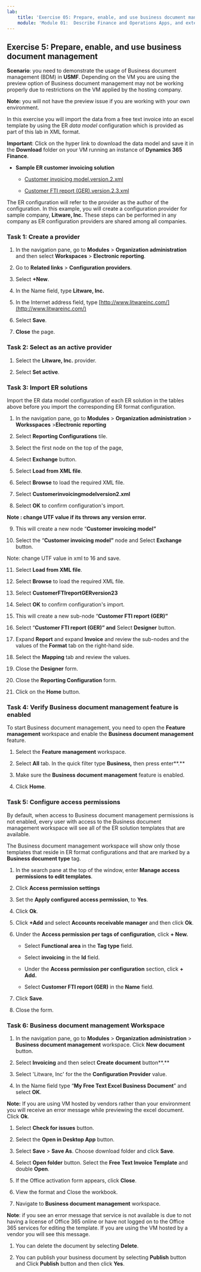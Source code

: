 ```yaml
---
lab:
    title: 'Exercise 05: Prepare, enable, and use business document management'
    module: 'Module 01:  Describe Finance and Operations Apps, and extend apps by using Microsoft Power Platform technologies'
---
```

## Exercise 5: Prepare, enable, and use business document management

**Scenario**: you need to demonstrate the usage of Business document management (BDM) in **USMF**. Depending on the VM you are using the preview option of Business document management may not be working properly due to restrictions on the VM applied by the hosting company.

**Note:** you will not have the preview issue if you are working with your own environment.

In this exercise you will import the data from a free text invoice into an excel template by using the ER *data model* configuration which is provided as part of this lab in XML format.

**Important**: Click on the hyper link to download the data model and save it in the **Download** folder on your VM running an instance of **Dynamics 365 Finance**.

- **Sample ER customer invoicing solution**

	- [Customer invoicing model.version.2.xml](https://github.com/MicrosoftLearning/MB-300-Microsoft-Dynamics-365-Core-Finance-and-Operations/tree/master/Allfiles/Labs)

	- [Customer FTI report (GER).version.2.3.xml](https://github.com/MicrosoftLearning/MB-300-Microsoft-Dynamics-365-Core-Finance-and-Operations/tree/master/Allfiles/Labs)

The ER configuration will refer to the provider as the author of the configuration. In this example, you will create a configuration provider for sample company, **Litware, Inc.** These steps can be performed in any company as ER configuration providers are shared among all companies.

### Task 1: Create a provider

1. In the navigation pane, go to **Modules** > **Organization administration** and then select **Workspaces** > **Electronic reporting**.

2. Go to **Related links** > **Configuration providers**.

3. Select **+New**.

4. In the Name field, type **Litware, Inc.**

5. In the Internet address field, type [http://www.litwareinc.com/](http://www.litwareinc.com/)

6. Select **Save**.

7. **Close** the page.

### Task 2: Select as an active provider

1. Select the **Litware, Inc.** provider.

3. Select **Set active**.

### Task 3: Import ER solutions

Import the ER data model configuration of each ER solution in the tables above before you import the corresponding ER format configuration.

1.  In the navigation pane, go to **Modules** > **Organization administration** > **Worksspaces** >**Electronic reporting** 

2.  Select **Reporting Configurations** tile.

3. Select the first node on the top of the page,

4. Select **Exchange** button.

5. Select **Load from XML file**.

6. Select **Browse** to load the required XML file.

7. Select **Customerinvoicingmodelversion2.xml**

8. Select **OK** to confirm configuration's import.

**Note : change UTF value if its throws any version error.**

9. This will create a new node “**Customer invoicing model”**

10. Select the “**Customer invoicing model”** node and Select **Exchange** button.

Note: change UTF value in xml to 16 and save.

11. Select **Load from XML file**.

12. Select **Browse** to load the required XML file.

13. Select **CustomerFTIreportGERversion23**

14. Select **OK** to confirm configuration's import.

15. This will create a new sub-node “**Customer FTI report (GER)”**

16. Select “**Customer FTI report (GER)” and** Select **Designer** button.

17. Expand **Report** and expand **Invoice** and review the sub-nodes and the values of the **Format** tab on the right-hand side.

18. Select the **Mapping** tab and review the values.

19. Close the **Designer** form.

20. Close the **Reporting Configuration** form.

21. Click on the **Home** button.

### Task 4: Verify Business document management feature is enabled

To start Business document management, you need to open the **Feature management** workspace and enable the **Business document management** feature.

1. Select the **Feature management** workspace.

2. Select **All** tab. In the quick filter type **Business,** then press enter**.**

3. Make sure the **Business document management** feature is enabled.

4. Click **Home**.

### Task 5: Configure access permissions

By default, when access to Business document management permissions is not enabled, every user with access to the Business document management workspace will see all of the ER solution templates that are available.

The Business document management workspace will show only those templates that reside in ER format configurations and that are marked by a **Business document type** tag.

1. In the search pane at the top of the window, enter **Manage access permissions to edit templates**.

2. Click **Access permission settings**

3. Set the **Apply configured access permission**, to **Yes**.

4. Click **Ok**.

5. Click **+Add** and select **Accounts receivable manager** and then click **Ok**.

6. Under the **Access permission per tags of configuration**, click **+ New.**

	- Select **Functional area** in the **Tag type** field.

	- Select **invoicing** in the **Id** field.

	- Under the **Access permission per configuration** section, click **+ Add.**

	- Select **Customer FTI report (GER)** in the **Name** field.

7. Click **Save**.

8. Close the form.

### Task 6: Business document management Workspace

1.  In the navigation pane, go to **Modules** > **Organization administration** > **Business document management** workspace. Click **New document** button.

2. Select **Invoicing** and then select **Create document** button**.**

3. Select 'Litware, Inc' for the the **Configuration Provider** value.

3. In the Name field type “**My Free Text Excel Business Document**” and select **OK**.

**Note:** If you are using VM hosted by vendors rather than your environment you will receive an error message while previewing the excel document. Click **Ok**.

1. Select **Check for issues** button.

2. Select the **Open in Desktop App** button.

3. Select **Save** > **Save As**. Choose download folder and click **Save**.

4. Select **Open folder** button. Select the **Free Text Invoice Template** and double **Open**.

5. If the Office activation form appears, click **Close**.

6. View the format and Close the workbook.

7. Navigate to **Business document management** workspace.

**Note**: if you see ‌an error message that service is not available is due to not having a license of Office 365 online or have not logged on to the Office 365 services for editing the template. If you are using the VM hosted by a vendor you will see this message.

1. You can delete the document by selecting **Delete**.

2. You can publish your business document by selecting **Publish** button and Click **Publish** button and then click **Yes**.
